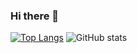 ### Hi there 👋

[![Top Langs](https://github-readme-stats.vercel.app/api/top-langs/?username=davidnazareno&hide=csharp)](https://github.com/davidnazareno/github-readme-stats)
![GitHub stats](https://github-readme-stats.vercel.app/api?username=davidnazareno&theme=dark&show_icons=true)

<!--
**DavidNazareno/DavidNazareno** is a ✨ _special_ ✨ repository because its `README.md` (this file) appears on your GitHub profile.

Here are some ideas to get you started:

- 🔭 I’m currently working on ...
- 🌱 I’m currently learning ...
- 👯 I’m looking to collaborate on ...
- 🤔 I’m looking for help with ...
- 💬 Ask me about ...
- 📫 How to reach me: ...
- 😄 Pronouns: ...
- ⚡ Fun fact: ...
-->
